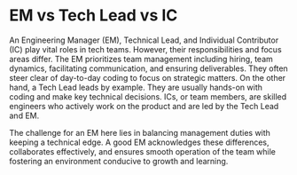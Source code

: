 # EM vs Tech Lead vs IC

An Engineering Manager (EM), Technical Lead, and Individual Contributor (IC) play vital roles in tech teams. However, their responsibilities and focus areas differ. The EM prioritizes team management including hiring, team dynamics, facilitating communication, and ensuring deliverables. They often steer clear of day-to-day coding to focus on strategic matters. On the other hand, a Tech Lead leads by example. They are usually hands-on with coding and make key technical decisions. ICs, or team members, are skilled engineers who actively work on the product and are led by the Tech Lead and EM.

The challenge for an EM here lies in balancing management duties with keeping a technical edge. A good EM acknowledges these differences, collaborates effectively, and ensures smooth operation of the team while fostering an environment conducive to growth and learning.